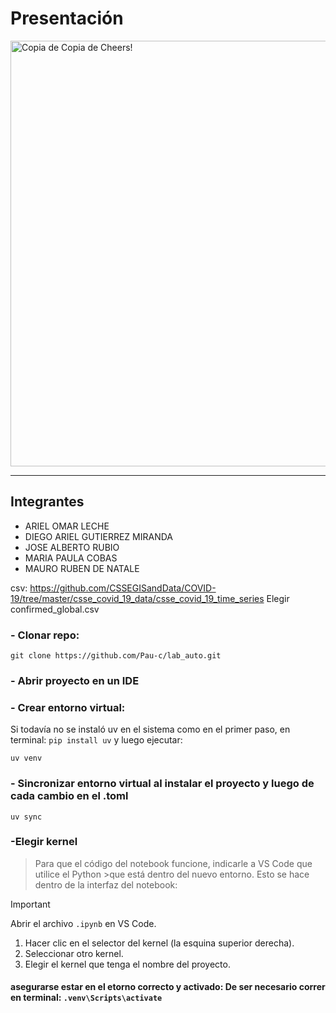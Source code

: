 # Presentación
<img width="1024" height="681" alt="Copia de Copia de Cheers!" src="https://github.com/user-attachments/assets/f3030b34-0556-4634-986d-95eb3dc70035" />



---

## Integrantes

- ARIEL OMAR LECHE
- DIEGO ARIEL GUTIERREZ MIRANDA
- JOSE ALBERTO RUBIO
- MARIA PAULA COBAS
- MAURO RUBEN DE NATALE

csv: https://github.com/CSSEGISandData/COVID-19/tree/master/csse_covid_19_data/csse_covid_19_time_series 
Elegir confirmed_global.csv 


### - Clonar repo:
```
git clone https://github.com/Pau-c/lab_auto.git
```


### - Abrir proyecto en un IDE
### - Crear entorno virtual:
Si todavía no se instaló uv en el sistema como en el primer paso, en terminal: `pip install uv` y luego  ejecutar:
```
uv venv
```

### - Sincronizar entorno virtual al instalar el proyecto y luego de cada cambio en el .toml
```
uv sync
```

### -Elegir kernel
>Para que el código del notebook funcione,  indicarle a VS Code que utilice el Python >que está dentro del nuevo entorno. Esto se hace dentro de la interfaz del notebook:

> [!IMPORTANT]
> Abrir el archivo `.ipynb` en VS Code.
> 1. Hacer clic en el selector del kernel (la esquina superior derecha).
> 2. Seleccionar otro kernel.
> 3. Elegir el kernel que tenga el nombre del proyecto.


#### asegurarse estar en el etorno correcto y activado: De ser necesario correr en terminal: `.venv\Scripts\activate`


